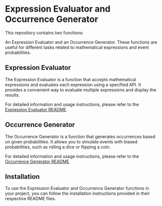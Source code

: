 # Expression Evaluator and Occurrence Generator

This repository contains two functions: 

An Expression Evaluator and an Occurrence Generator. These functions are useful for different tasks related to mathematical expressions and event probabilities.

## Expression Evaluator

The Expression Evaluator is a function that accepts mathematical expressions and evaluates each expression using a specified API. It provides a convenient way to evaluate multiple expressions and display the results.

For detailed information and usage instructions, please refer to the [Expression Evaluator README](./task-2-expression-evaluator/README.md).

## Occurrence Generator

The Occurrence Generator is a function that generates occurrences based on given probabilities. It allows you to simulate events with biased probabilities, such as rolling a dice or flipping a coin.

For detailed information and usage instructions, please refer to the [Occurrence Generator README](./task-1/README.md).

## Installation

To use the Expression Evaluator and Occurrence Generator functions in your project, you can follow the installation instructions provided in their respective README files.
